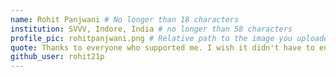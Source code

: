 ```yaml
---
name: Rohit Panjwani # No longer than 18 characters
institution: SVVV, Indore, India # no longer than 58 characters
profile_pic: rohitpanjwani.png # Relative path to the image you uploaded
quote: Thanks to everyone who supported me. I wish it didn't have to end so soon. Going to miss you all. # No longer than 100 characters
github_user: rohit21p
---
```

